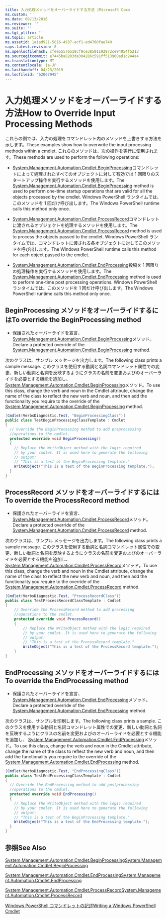 ```yaml
---
title: 入力処理メソッドをオーバーライドする方法 |Microsoft Docs
ms.custom: ''
ms.date: 09/13/2016
ms.reviewer: ''
ms.suite: ''
ms.tgt_pltfrm: ''
ms.topic: article
ms.assetid: 1a1ad921-5816-4937-acf1-ed4760fae740
caps.latest.revision: 8
ms.openlocfilehash: cfee55576518cf9ce38501192872ce94054f5213
ms.sourcegitcommit: e7445ba8203da304286c591ff513900ad1c244a4
ms.translationtype: MT
ms.contentlocale: ja-JP
ms.lasthandoff: 04/23/2019
ms.locfileid: "62067945"
---
```

# <a name="how-to-override-input-processing-methods"></a><span data-ttu-id="6e2f9-102">入力処理メソッドをオーバーライドする方法</span><span class="sxs-lookup"><span data-stu-id="6e2f9-102">How to Override Input Processing Methods</span></span>

<span data-ttu-id="6e2f9-103">これらの例では、入力の処理をコマンドレット内のメソッドを上書きする方法を示します。</span><span class="sxs-lookup"><span data-stu-id="6e2f9-103">These examples show how to overwrite the input processing methods within a cmdlet.</span></span> <span data-ttu-id="6e2f9-104">これらのメソッドは、次の操作を実行に使用されます。</span><span class="sxs-lookup"><span data-stu-id="6e2f9-104">These methods are used to perform the following operations:</span></span>

- <span data-ttu-id="6e2f9-105">[System.Management.Automation.Cmdlet.BeginProcessing](/dotnet/api/System.Management.Automation.Cmdlet.BeginProcessing)コマンドレットによって処理されたすべてのオブジェクトに対して有効では 1 回限りのスタートアップ操作を実行するメソッドを使用します。</span><span class="sxs-lookup"><span data-stu-id="6e2f9-105">The [System.Management.Automation.Cmdlet.BeginProcessing](/dotnet/api/System.Management.Automation.Cmdlet.BeginProcessing) method is used to perform one-time startup operations that are valid for all the objects processed by the cmdlet.</span></span> <span data-ttu-id="6e2f9-106">Windows PowerShell ランタイムでは、このメソッドを 1 回だけ呼び出します。</span><span class="sxs-lookup"><span data-stu-id="6e2f9-106">The Windows PowerShell runtime calls this method only once.</span></span>

- <span data-ttu-id="6e2f9-107">[System.Management.Automation.Cmdlet.ProcessRecord](/dotnet/api/System.Management.Automation.Cmdlet.ProcessRecord)コマンドレットに渡されるオブジェクトを処理するメソッドを使用します。</span><span class="sxs-lookup"><span data-stu-id="6e2f9-107">The [System.Management.Automation.Cmdlet.ProcessRecord](/dotnet/api/System.Management.Automation.Cmdlet.ProcessRecord) method is used to process the objects passed to the cmdlet.</span></span> <span data-ttu-id="6e2f9-108">Windows PowerShell ランタイムでは、コマンドレットに渡される各オブジェクトに対してこのメソッドを呼び出します。</span><span class="sxs-lookup"><span data-stu-id="6e2f9-108">The Windows PowerShell runtime calls this method for each object passed to the cmdlet.</span></span>

- <span data-ttu-id="6e2f9-109">[System.Management.Automation.Cmdlet.EndProcessing](/dotnet/api/System.Management.Automation.Cmdlet.EndProcessing)投稿を 1 回限りの処理操作を実行するメソッドを使用します。</span><span class="sxs-lookup"><span data-stu-id="6e2f9-109">The [System.Management.Automation.Cmdlet.EndProcessing](/dotnet/api/System.Management.Automation.Cmdlet.EndProcessing) method is used to perform one-time post processing operations.</span></span> <span data-ttu-id="6e2f9-110">Windows PowerShell ランタイムでは、このメソッドを 1 回だけ呼び出します。</span><span class="sxs-lookup"><span data-stu-id="6e2f9-110">The Windows PowerShell runtime calls this method only once.</span></span>

## <a name="to-override-the-beginprocessing-method"></a><span data-ttu-id="6e2f9-111">BeginProcessing メソッドをオーバーライドするには</span><span class="sxs-lookup"><span data-stu-id="6e2f9-111">To override the BeginProcessing method</span></span>

- <span data-ttu-id="6e2f9-112">保護されたオーバーライドを宣言、 [System.Management.Automation.Cmdlet.BeginProcessing](/dotnet/api/System.Management.Automation.Cmdlet.BeginProcessing)メソッド。</span><span class="sxs-lookup"><span data-stu-id="6e2f9-112">Declare a protected override of the [System.Management.Automation.Cmdlet.BeginProcessing](/dotnet/api/System.Management.Automation.Cmdlet.BeginProcessing) method.</span></span>

<span data-ttu-id="6e2f9-113">次のクラスは、サンプル メッセージを出力します。</span><span class="sxs-lookup"><span data-stu-id="6e2f9-113">The following class prints a sample message.</span></span> <span data-ttu-id="6e2f9-114">このクラスを使用する動詞と名詞コマンドレット属性での変更、新しい動詞と名詞を反映するようにクラスの名前を変更およびのオーバーライドを必要とする機能を追加し、 [System.Management.Automation.Cmdlet.BeginProcessing](/dotnet/api/System.Management.Automation.Cmdlet.BeginProcessing)メソッド。</span><span class="sxs-lookup"><span data-stu-id="6e2f9-114">To use this class, change the verb and noun in the Cmdlet attribute, change the name of the class to reflect the new verb and noun, and then add the functionality you require to the override of the [System.Management.Automation.Cmdlet.BeginProcessing](/dotnet/api/System.Management.Automation.Cmdlet.BeginProcessing) method.</span></span>

```csharp
[Cmdlet(VerbsDiagnostic.Test, "BeginProcessingClass")]
public class TestBeginProcessingClassTemplate : Cmdlet
{
  // Override the BeginProcessing method to add preprocessing
  //operations to the cmdlet.
  protected override void BeginProcessing()
  {
    // Replace the WriteObject method with the logic required
    // by your cmdlet. It is used here to generate the following
    // output:
    // "This is a test of the BeginProcessing template."
    WriteObject("This is a test of the BeginProcessing template.");
  }
}
```

## <a name="to-override-the-processrecord-method"></a><span data-ttu-id="6e2f9-115">ProcessRecord メソッドをオーバーライドするには</span><span class="sxs-lookup"><span data-stu-id="6e2f9-115">To override the ProcessRecord method</span></span>

- <span data-ttu-id="6e2f9-116">保護されたオーバーライドを宣言、 [System.Management.Automation.Cmdlet.ProcessRecord](/dotnet/api/System.Management.Automation.Cmdlet.ProcessRecord)メソッド。</span><span class="sxs-lookup"><span data-stu-id="6e2f9-116">Declare a protected override of the [System.Management.Automation.Cmdlet.ProcessRecord](/dotnet/api/System.Management.Automation.Cmdlet.ProcessRecord) method.</span></span>

<span data-ttu-id="6e2f9-117">次のクラスは、サンプル メッセージを出力します。</span><span class="sxs-lookup"><span data-stu-id="6e2f9-117">The following class prints a sample message.</span></span> <span data-ttu-id="6e2f9-118">このクラスを使用する動詞と名詞コマンドレット属性での変更、新しい動詞と名詞を反映するようにクラスの名前を変更およびのオーバーライドを必要とする機能を追加し、 [System.Management.Automation.Cmdlet.ProcessRecord](/dotnet/api/System.Management.Automation.Cmdlet.ProcessRecord)メソッド。</span><span class="sxs-lookup"><span data-stu-id="6e2f9-118">To use this class, change the verb and noun in the Cmdlet attribute, change the name of the class to reflect the new verb and noun, and then add the functionality you require to the override of the [System.Management.Automation.Cmdlet.ProcessRecord](/dotnet/api/System.Management.Automation.Cmdlet.ProcessRecord) method.</span></span>

```csharp
[Cmdlet(VerbsDiagnostic.Test, "ProcessRecordClass")]
public class TestProcessRecordClassTemplate : Cmdlet
{
    // Override the ProcessRecord method to add processing
    //operations to the cmdlet.
    protected override void ProcessRecord()
    {
        // Replace the WriteObject method with the logic required
        // by your cmdlet. It is used here to generate the following
        // output:
        // "This is a test of the ProcessRecord template."
        WriteObject("This is a test of the ProcessRecord template.");
    }
}

```

## <a name="to-override-the-endprocessing-method"></a><span data-ttu-id="6e2f9-119">EndProcessing メソッドをオーバーライドするには</span><span class="sxs-lookup"><span data-stu-id="6e2f9-119">To override the EndProcessing method</span></span>

- <span data-ttu-id="6e2f9-120">保護されたオーバーライドを宣言、 [System.Management.Automation.Cmdlet.EndProcessing](/dotnet/api/System.Management.Automation.Cmdlet.EndProcessing)メソッド。</span><span class="sxs-lookup"><span data-stu-id="6e2f9-120">Declare a protected override of the [System.Management.Automation.Cmdlet.EndProcessing](/dotnet/api/System.Management.Automation.Cmdlet.EndProcessing) method.</span></span>

<span data-ttu-id="6e2f9-121">次のクラスは、サンプルを印刷します。</span><span class="sxs-lookup"><span data-stu-id="6e2f9-121">The following class prints a sample.</span></span> <span data-ttu-id="6e2f9-122">このクラスを使用する動詞と名詞コマンドレット属性での変更、新しい動詞と名詞を反映するようにクラスの名前を変更およびのオーバーライドを必要とする機能を追加し、 [System.Management.Automation.Cmdlet.EndProcessing](/dotnet/api/System.Management.Automation.Cmdlet.EndProcessing)メソッド。</span><span class="sxs-lookup"><span data-stu-id="6e2f9-122">To use this class, change the verb and noun in the Cmdlet attribute, change the name of the class to reflect the new verb and noun, and then add the functionality you require to the override of the [System.Management.Automation.Cmdlet.EndProcessing](/dotnet/api/System.Management.Automation.Cmdlet.EndProcessing) method.</span></span>

```csharp
[Cmdlet(VerbsDiagnostic.Test, "EndProcessingClass")]
public class TestEndProcessingClassTemplate : Cmdlet
{
  // Override the EndProcessing method to add postprocessing
  //operations to the cmdlet.
  protected override void EndProcessing()
  {
    // Replace the WriteObject method with the logic required
    // by your cmdlet. It is used here to generate the following
    // output:
    // "This is a test of the BeginProcessing template."
    WriteObject("This is a test of the EndProcessing template.");
  }
}
```

## <a name="see-also"></a><span data-ttu-id="6e2f9-123">参照</span><span class="sxs-lookup"><span data-stu-id="6e2f9-123">See Also</span></span>

[<span data-ttu-id="6e2f9-124">System.Management.Automation.Cmdlet.BeginProcessing</span><span class="sxs-lookup"><span data-stu-id="6e2f9-124">System.Management.Automation.Cmdlet.BeginProcessing</span></span>](/dotnet/api/System.Management.Automation.Cmdlet.BeginProcessing)

[<span data-ttu-id="6e2f9-125">System.Management.Automation.Cmdlet.EndProcessing</span><span class="sxs-lookup"><span data-stu-id="6e2f9-125">System.Management.Automation.Cmdlet.EndProcessing</span></span>](/dotnet/api/System.Management.Automation.Cmdlet.EndProcessing)

[<span data-ttu-id="6e2f9-126">System.Management.Automation.Cmdlet.ProcessRecord</span><span class="sxs-lookup"><span data-stu-id="6e2f9-126">System.Management.Automation.Cmdlet.ProcessRecord</span></span>](/dotnet/api/System.Management.Automation.Cmdlet.ProcessRecord)

[<span data-ttu-id="6e2f9-127">Windows PowerShell コマンドレットの記述</span><span class="sxs-lookup"><span data-stu-id="6e2f9-127">Writing a Windows PowerShell Cmdlet</span></span>](./writing-a-windows-powershell-cmdlet.md)
